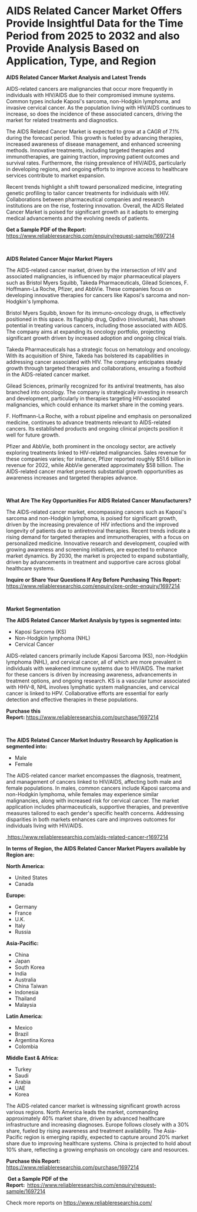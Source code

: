 <p><h1>AIDS Related Cancer Market Offers Provide Insightful Data for the Time Period from 2025 to 2032 and also Provide Analysis Based on Application, Type, and Region</h1></p><p><strong>AIDS Related Cancer Market Analysis and Latest Trends</strong></p>
<p><p>AIDS-related cancers are malignancies that occur more frequently in individuals with HIV/AIDS due to their compromised immune systems. Common types include Kaposi's sarcoma, non-Hodgkin lymphoma, and invasive cervical cancer. As the population living with HIV/AIDS continues to increase, so does the incidence of these associated cancers, driving the market for related treatments and diagnostics.</p><p>The AIDS Related Cancer Market is expected to grow at a CAGR of 7.1% during the forecast period. This growth is fueled by advancing therapies, increased awareness of disease management, and enhanced screening methods. Innovative treatments, including targeted therapies and immunotherapies, are gaining traction, improving patient outcomes and survival rates. Furthermore, the rising prevalence of HIV/AIDS, particularly in developing regions, and ongoing efforts to improve access to healthcare services contribute to market expansion.</p><p>Recent trends highlight a shift toward personalized medicine, integrating genetic profiling to tailor cancer treatments for individuals with HIV. Collaborations between pharmaceutical companies and research institutions are on the rise, fostering innovation. Overall, the AIDS Related Cancer Market is poised for significant growth as it adapts to emerging medical advancements and the evolving needs of patients.</p></p>
<p><strong>Get a Sample PDF of the Report:&nbsp;</strong> <a href="https://www.reliableresearchiq.com/enquiry/request-sample/1697214?utm_campaign=1170&utm_medium=2&utm_source=Github&utm_content=ia&utm_term=08012025&utm_id=aids-related-cancer">https://www.reliableresearchiq.com/enquiry/request-sample/1697214</a></p>
<p>&nbsp;</p>
<p><strong>AIDS Related Cancer Major Market Players</strong></p>
<p><p>The AIDS-related cancer market, driven by the intersection of HIV and associated malignancies, is influenced by major pharmaceutical players such as Bristol Myers Squibb, Takeda Pharmaceuticals, Gilead Sciences, F. Hoffmann-La Roche, Pfizer, and AbbVie. These companies focus on developing innovative therapies for cancers like Kaposi's sarcoma and non-Hodgkin's lymphoma.</p><p>Bristol Myers Squibb, known for its immuno-oncology drugs, is effectively positioned in this space. Its flagship drug, Opdivo (nivolumab), has shown potential in treating various cancers, including those associated with AIDS. The company aims at expanding its oncology portfolio, projecting significant growth driven by increased adoption and ongoing clinical trials.</p><p>Takeda Pharmaceuticals has a strategic focus on hematology and oncology. With its acquisition of Shire, Takeda has bolstered its capabilities in addressing cancer associated with HIV. The company anticipates steady growth through targeted therapies and collaborations, ensuring a foothold in the AIDS-related cancer market.</p><p>Gilead Sciences, primarily recognized for its antiviral treatments, has also branched into oncology. The company is strategically investing in research and development, particularly in therapies targeting HIV-associated malignancies, which could enhance its market share in the coming years.</p><p>F. Hoffmann-La Roche, with a robust pipeline and emphasis on personalized medicine, continues to advance treatments relevant to AIDS-related cancers. Its established products and ongoing clinical projects position it well for future growth.</p><p>Pfizer and AbbVie, both prominent in the oncology sector, are actively exploring treatments linked to HIV-related malignancies. Sales revenue for these companies varies; for instance, Pfizer reported roughly $51.6 billion in revenue for 2022, while AbbVie generated approximately $58 billion. The AIDS-related cancer market presents substantial growth opportunities as awareness increases and targeted therapies advance.</p></p>
<p>&nbsp;</p>
<p><strong>What Are The Key Opportunities For AIDS Related Cancer Manufacturers?</strong></p>
<p><p>The AIDS-related cancer market, encompassing cancers such as Kaposi's sarcoma and non-Hodgkin lymphoma, is poised for significant growth, driven by the increasing prevalence of HIV infections and the improved longevity of patients due to antiretroviral therapies. Recent trends indicate a rising demand for targeted therapies and immunotherapies, with a focus on personalized medicine. Innovative research and development, coupled with growing awareness and screening initiatives, are expected to enhance market dynamics. By 2030, the market is projected to expand substantially, driven by advancements in treatment and supportive care across global healthcare systems.</p></p>
<p><strong>Inquire or Share Your Questions If Any Before Purchasing This Report:</strong> <a href="https://www.reliableresearchiq.com/enquiry/pre-order-enquiry/1697214?utm_campaign=1170&utm_medium=2&utm_source=Github&utm_content=ia&utm_term=08012025&utm_id=aids-related-cancer">https://www.reliableresearchiq.com/enquiry/pre-order-enquiry/1697214</a></p>
<p>&nbsp;</p>
<p><strong>Market Segmentation</strong></p>
<p><strong>The AIDS Related Cancer Market Analysis by types is segmented into:</strong></p>
<p><ul><li>Kaposi Sarcoma (KS)</li><li>Non-Hodgkin lymphoma (NHL)</li><li>Cervical Cancer</li></ul></p>
<p><p>AIDS-related cancers primarily include Kaposi Sarcoma (KS), non-Hodgkin lymphoma (NHL), and cervical cancer, all of which are more prevalent in individuals with weakened immune systems due to HIV/AIDS. The market for these cancers is driven by increasing awareness, advancements in treatment options, and ongoing research. KS is a vascular tumor associated with HHV-8, NHL involves lymphatic system malignancies, and cervical cancer is linked to HPV. Collaborative efforts are essential for early detection and effective therapies in these populations.</p></p>
<p><strong>Purchase this Report:&nbsp;</strong><a href="https://www.reliableresearchiq.com/purchase/1697214?utm_campaign=1170&utm_medium=2&utm_source=Github&utm_content=ia&utm_term=08012025&utm_id=aids-related-cancer">https://www.reliableresearchiq.com/purchase/1697214</a></p>
<p>&nbsp;</p>
<p><strong>The AIDS Related Cancer Market Industry Research by Application is segmented into:</strong></p>
<p><ul><li>Male</li><li>Female</li></ul></p>
<p><p>The AIDS-related cancer market encompasses the diagnosis, treatment, and management of cancers linked to HIV/AIDS, affecting both male and female populations. In males, common cancers include Kaposi sarcoma and non-Hodgkin lymphoma, while females may experience similar malignancies, along with increased risk for cervical cancer. The market application includes pharmaceuticals, supportive therapies, and preventive measures tailored to each gender's specific health concerns. Addressing disparities in both markets enhances care and improves outcomes for individuals living with HIV/AIDS.</p></p>
<p><a href="https://www.reliableresearchiq.com/aids-related-cancer-r1697214?utm_campaign=1170&utm_medium=2&utm_source=Github&utm_content=ia&utm_term=08012025&utm_id=aids-related-cancer">&nbsp;https://www.reliableresearchiq.com/aids-related-cancer-r1697214</a></p>
<p><strong>In terms of Region, the AIDS Related Cancer Market Players available by Region are:</strong></p>
<p>
    <p> <strong> North America: </strong>
        <ul>
            <li>United States</li>
            <li>Canada</li>
        </ul>
        </p> 
    <p> <strong> Europe: </strong>
        <ul>
            <li>Germany</li>
            <li>France</li>
            <li>U.K.</li>
            <li>Italy</li>
            <li>Russia</li>
        </ul>
        </p> 
    <p> <strong> Asia-Pacific: </strong>
        <ul>
            <li>China</li>
            <li>Japan</li>
            <li>South Korea</li>
            <li>India</li>
            <li>Australia</li>
            <li>China Taiwan</li>
            <li>Indonesia</li>
            <li>Thailand</li>
            <li>Malaysia</li>
        </ul>
        </p> 
    <p> <strong> Latin America: </strong>
        <ul>
            <li>Mexico</li>
            <li>Brazil</li>
            <li>Argentina Korea</li>
            <li>Colombia</li>
        </ul>
        </p> 
    <p> <strong> Middle East & Africa: </strong>
        <ul>
            <li>Turkey</li>
            <li>Saudi</li>
            <li>Arabia</li>
            <li>UAE</li>
            <li>Korea</li>
        </ul>
    </p>
    </p>
<p><p>The AIDS-related cancer market is witnessing significant growth across various regions. North America leads the market, commanding approximately 40% market share, driven by advanced healthcare infrastructure and increasing diagnoses. Europe follows closely with a 30% share, fueled by rising awareness and treatment availability. The Asia-Pacific region is emerging rapidly, expected to capture around 20% market share due to improving healthcare systems. China is projected to hold about 10% share, reflecting a growing emphasis on oncology care and resources.</p></p>
<p><strong>Purchase this Report: </strong><a href="https://www.reliableresearchiq.com/purchase/1697214?utm_campaign=1170&utm_medium=2&utm_source=Github&utm_content=ia&utm_term=08012025&utm_id=aids-related-cancer">https://www.reliableresearchiq.com/purchase/1697214</a></p>
<p>&nbsp;<strong>Get a Sample PDF of the Report:&nbsp;&nbsp;</strong><a href="https://www.reliableresearchiq.com/enquiry/request-sample/1697214?utm_campaign=1170&utm_medium=2&utm_source=Github&utm_content=ia&utm_term=08012025&utm_id=aids-related-cancer">https://www.reliableresearchiq.com/enquiry/request-sample/1697214</a></p>
<p><strong></strong></p>
<p>Check more reports on <a href="https://www.reliableresearchiq.com/?utm_campaign=1170&utm_medium=2&utm_source=Github&utm_content=ia&utm_term=08012025&utm_id=aids-related-cancer">https://www.reliableresearchiq.com/</a></p>